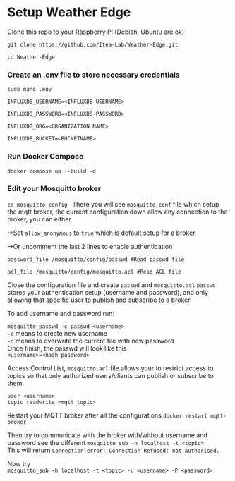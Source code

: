 # Setup Weather Edge
Clone this repo to your Raspberry Pi (Debian, Ubuntu are ok)  
```
git clone https://github.com/Itea-Lab/Weather-Edge.git
```  

```
cd Weather-Edge
```

### Create an .env file to store necessary credentials 
`sudo nano .env`
```
INFLUXDB_USERNAME=<INFLUXDB USERNAME>

INFLUXDB_PASSWORD=<INFLUXDB-PASSWORD>

INFLUXDB_ORG=<ORGANIZATION NAME>

INFLUXDB_BUCKET=<BUCKETNAME>
```
### Run Docker Compose
`docker compose up --build -d`
### Edit your Mosquitto broker
`cd mosquitto-config `
There you will see `mosquitto.conf` file which setup the mqtt broker, the current configuration down allow any connection to the broker, you can either

->Set `allow_anonymous` to `true` which is default setup for a broker

->Or uncomment the last 2 lines to enable authentication
```
password_file /mosquitto/config/passwd #Read passwd file

acl_file /mosquitto/config/mosquitto.acl #Read ACL file
```
Close the configuration file and create `passwd` and `mosquitto.acl` 
`passwd` stores your authentication setup (username and password), and only allowing that specific user to publish and subscribe to a broker

To add username and password run:  

`mosquitto_passwd -c passwd <username>`  
`-c` means to create new username  
`-d` means to overwrite the current file with new password  
Once finish, the passwd will look like this  
`<username>=<hash password>`

Access Control List, `mosquitto.acl` file allows your to restrict access to topics so that only authorized users/clients can publish or subscribe to them.
```
user <username>  
topic readwrite <mqtt topic>
```

Restart your MQTT broker after all the configurations
`docker restart mqtt-broker`  

Then try to communicate with the broker with/without username and password
see the different
`mosquitto_sub -h localhost -t <topic>`  
This will return 
`Connection error: Connection Refused: not authorised.`  

Now try  
`mosquitto_sub -h localhost -t <topic> -u <username> -P <password>`
